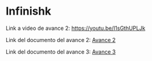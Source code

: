 # Infinishk

Link a video de avance 2: https://youtu.be/l1sGthUPLJk

Link del documento del avance 2: [Avance 2](https://docs.google.com/document/d/11DUBlEpoYj2D8A6Vpnz0OY4WPe8SBzSoFzbCAKV4DEc/edit?usp=sharing)

Link del documento del avance 3: [Avance 3](https://docs.google.com/document/d/1QPGtWt_pozpKk8DI71YpEL4R2UvSMppDj73BR9twcpU/edit?usp=sharing)
